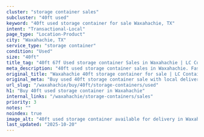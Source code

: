 ```yaml
---
cluster: "storage container sales"
subcluster: "40ft used"
keyword: "40ft used storage container for sale Waxahachie, TX"
intent: "Transactional-Local"
page_type: "Location-Product"
city: "Waxahachie, TX"
service_type: "storage container"
condition: "Used"
size: "40ft"
title_tag: "40ft 67f Used storage container Sales in Waxahachie | LC Container"
meta_description: "40ft used storage container sales in Waxahachie. Fast delivery, competitive pricing. Serving storage containers area. Quote ID: Y0S. Call (214) 524-4168 for your free quote today."
original_title: "Waxahachie 40ft storage container for sale | LC Container"
original_meta: "Buy used 40ft storage container sale with local delivery in Waxahachie, TX. LC Container — local Since 2003. Request a fast quote today."
url_slug: "/waxahachie/buy/40ft/storage-containers/used"
h1: "Buy 40ft used storage container in Waxahachie"
internal_links: "/waxahachie/storage-containers/sales"
priority: 3
notes: ""
noindex: true
image_alt: "40ft used storage container available for delivery in Waxahachie"
last_updated: "2025-10-20"
---
```


<!-- TODO: Add unique city/inventory copy, images, and internal links here. -->
